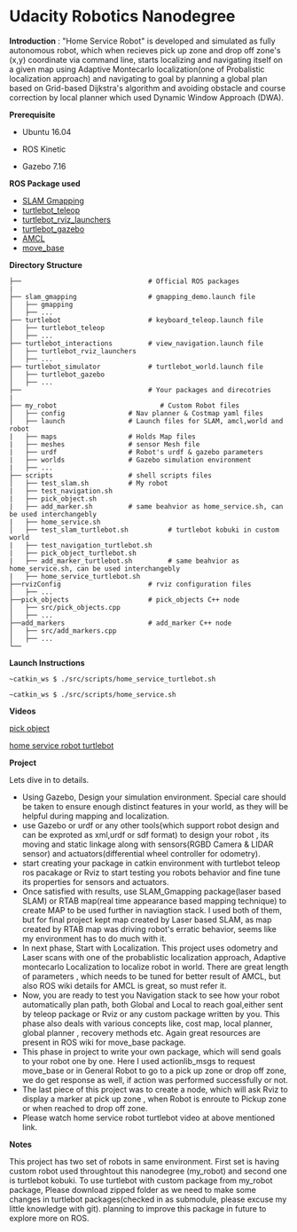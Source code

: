 # Udacity Robotics Nanodegree
**Introduction** :  "Home Service Robot" is developed and simulated as fully autonomous robot, which when recieves pick up zone and drop off zone's (x,y) coordinate via command line,
starts localizing and navigating itself on a given map using Adaptive Montecarlo localization(one of Probalistic localization approach) and navigating to goal by planning a global plan based on Grid-based Dijkstra's algorithm and avoiding obstacle and course correction by local planner which used Dynamic Window Approach (DWA).

**Prerequisite**
- Ubuntu 16.04
* ROS Kinetic
+ Gazebo 7.16

**ROS Package used**
- [SLAM Gmapping](https://github.com/ros-perception/slam_gmapping)
- [turtlebot_teleop](https://github.com/turtlebot/turtlebot)
- [turtlebot_rviz_launchers](https://github.com/turtlebot/turtlebot_interactions)
- [turtlebot_gazebo](https://github.com/turtlebot/turtlebot_simulator)
- [AMCL](http://wiki.ros.org/amcl?distro=noetic)
- [move_base](http://wiki.ros.org/move_base?distro=noetic)

**Directory Structure**

    ├──                                # Official ROS packages
    |
    ├── slam_gmapping                  # gmapping_demo.launch file                   
    │   ├── gmapping
    │   ├── ...
    ├── turtlebot                      # keyboard_teleop.launch file
    │   ├── turtlebot_teleop
    │   ├── ...
    ├── turtlebot_interactions         # view_navigation.launch file      
    │   ├── turtlebot_rviz_launchers
    │   ├── ...
    ├── turtlebot_simulator            # turtlebot_world.launch file 
    │   ├── turtlebot_gazebo
    │   ├── ...
    ├──                                # Your packages and direcotries
    |
    ├── my_robot                          # Custom Robot files
    │   ├── config                # Nav planner & Costmap yaml files
    │   ├── launch                # Launch files for SLAM, amcl,world and robot
    |   ├── maps                  # Holds Map files
    |   ├── meshes                # sensor Mesh file
    |   ├── urdf                  # Robot's urdf & gazebo parameters 
    |   ├── worlds                # Gazebo simulation environment
    |   ├── ...
    ├── scripts                   # shell scripts files
    │   ├── test_slam.sh          # My robot 
    |   ├── test_navigation.sh
    |   ├── pick_object.sh
    |   ├── add_marker.sh         # same beahvior as home_service.sh, can be used interchangebly
    |   ├── home_service.sh
    │   ├── test_slam_turtlebot.sh          # turtlebot kobuki in custom world 
    |   ├── test_navigation_turtlebot.sh
    |   ├── pick_object_turtlebot.sh
    |   ├── add_marker_turtlebot.sh         # same beahvior as home_service.sh, can be used interchangebly
    |   ├── home_service_turtlebot.sh
    ├──rvizConfig                      # rviz configuration files
    │   ├── ...
    ├──pick_objects                    # pick_objects C++ node
    │   ├── src/pick_objects.cpp
    │   ├── ...
    ├──add_markers                     # add_marker C++ node
    │   ├── src/add_markers.cpp
    │   ├── ...
    └──

  **Launch Instructions**

  `~catkin_ws $ ./src/scripts/home_service_turtlebot.sh`
  
  `~catkin_ws $ ./src/scripts/home_service.sh`

**Videos**

[pick object](https://www.youtube.com/watch?v=PjNk3vHYKDY)

[home service robot turtlebot](https://www.youtube.com/watch?v=pYREEd_RO1M)

**Project**

Lets dive in to details.

- Using Gazebo, Design your simulation environment. Special care should be taken to ensure enough distinct features in your world, as they will be helpful during mapping and localization.
- use Gazebo or urdf or any other tools(which support robot design and can be exproted as xml,urdf or sdf format) to design your robot , its moving and static linkage along with sensors(RGBD Camera & LIDAR sensor) and actuators(differential wheel controller for odometry).
- start creating your package in catkin environment with turtlebot teleop ros pacakage or Rviz to start testing you robots behavior and fine tune its properties for sensors and actuators.
- Once satisfied with results, use SLAM_Gmapping package(laser based SLAM) or RTAB map(real time appearance based mapping technique) to create MAP to be used further in naviagtion stack. I used both of them, but for final project kept map created by Laser based SLAM, as map created by RTAB map was driving robot's erratic behavior, seems like my environment has to do much with it.
- In next phase, Start with Localization. This project uses odometry and Laser scans with one of the probablistic localization approach, Adaptive montecarlo Localization to localize robot in world. There are great length of parameters , which needs to be tuned for better result of AMCL, but also ROS wiki details for AMCL is great, so must refer it.
- Now, you are ready to test you Navigation stack to see how your robot automatically plan path, both Global and Local to reach goal,either sent by teleop package or Rviz or any custom package written by you. This phase also deals with various concepts like, cost map, local planner, global planner , recovery methods etc. Again great resources are present in ROS wiki for move_base package.
- This phase in project to write your own package, which will send goals to your robot one by one. Here I used actionlib_msgs to request move_base or in General Robot to go to a pick up zone or drop off zone, we do get response as well, if action was performed successfully or not.
- The last piece of this project was to create a node, which will ask Rviz to display a marker at pick up zone , when Robot is enroute to Pickup zone or when reached to drop off zone.
- Please watch home service robot turtlebot video at above mentioned link.

**Notes**

 This project has two set of robots in same environment. First set is having custom robot used throughtout this nanodegree (my_robot) and second one is turtlebot kobuki.
 To use turtlebot with custom package from my_robot package, Please download zipped folder as we need to make some changes in turtlebot packages(checked in as submodule, please excuse my little knowledge with git).
planning to improve this package in future to explore more on ROS. 
  

  
